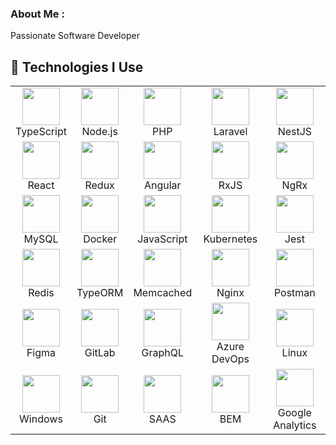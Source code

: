 ### About Me :

Passionate Software Developer

## 🚀 Technologies I Use

<table align="center">
  <tr>
    <td align="center"><img src="https://cdn.jsdelivr.net/gh/devicons/devicon/icons/typescript/typescript-original.svg" width="60" height="60"/><br>TypeScript</td>
    <td align="center"><img src="https://cdn.jsdelivr.net/gh/devicons/devicon/icons/nodejs/nodejs-original.svg" width="60" height="60"/><br>Node.js</td>
    <td align="center"><img src="https://cdn.jsdelivr.net/gh/devicons/devicon/icons/php/php-original.svg" width="60" height="60"/><br>PHP</td>
    <td align="center"><img src="https://cdn.jsdelivr.net/gh/devicons/devicon/icons/laravel/laravel-original.svg" width="60" height="60"/><br>Laravel</td>
    <td align="center"><img src="https://www.vectorlogo.zone/logos/nestjs/nestjs-icon.svg" width="60" height="60"/><br>NestJS</td>
  </tr>
  <tr>
    <td align="center"><img src="https://cdn.jsdelivr.net/gh/devicons/devicon/icons/react/react-original.svg" width="60" height="60"/><br>React</td>
    <td align="center"><img src="https://cdn.jsdelivr.net/gh/devicons/devicon/icons/redux/redux-original.svg" width="60" height="60"/><br>Redux</td>
    <td align="center"><img src="https://cdn.jsdelivr.net/gh/devicons/devicon/icons/angularjs/angularjs-original.svg" width="60" height="60"/><br>Angular</td>
    <td align="center"><img src="https://rxjs.dev/generated/images/marketing/home/Rx_Logo-512-512.png" width="60" height="60"/><br>RxJS</td>
    <td align="center"><img src="https://ngrx.io/assets/images/badge.svg" width="60" height="60"/><br>NgRx</td>
  </tr>
  <tr>
    <td align="center"><img src="https://cdn.jsdelivr.net/gh/devicons/devicon/icons/mysql/mysql-original.svg" width="60" height="60"/><br>MySQL</td>
    <td align="center"><img src="https://cdn.jsdelivr.net/gh/devicons/devicon/icons/docker/docker-original.svg" width="60" height="60"/><br>Docker</td>
    <td align="center"><img src="https://cdn.jsdelivr.net/gh/devicons/devicon/icons/javascript/javascript-original.svg" width="60" height="60"/><br>JavaScript</td>
    <td align="center"><img src="https://cdn.jsdelivr.net/gh/devicons/devicon/icons/kubernetes/kubernetes-plain.svg" width="60" height="60"/><br>Kubernetes</td>
    <td align="center"><img src="https://cdn.jsdelivr.net/gh/devicons/devicon/icons/jest/jest-plain.svg" width="60" height="60"/><br>Jest</td>
  </tr>
  <tr>
    <td align="center"><img src="https://cdn.jsdelivr.net/gh/devicons/devicon/icons/redis/redis-original.svg" width="60" height="60"/><br>Redis</td>
    <td align="center"><img src="https://avatars.githubusercontent.com/u/20165699?s=200&v=4" width="60" height="60"/><br>TypeORM</td>
    <td align="center"><img src="https://www.svgrepo.com/show/354056/memcached.svg" width="60" height="60"/><br>Memcached</td>
    <td align="center"><img src="https://cdn.jsdelivr.net/gh/devicons/devicon/icons/nginx/nginx-original.svg" width="60" height="60"/><br>Nginx</td>
    <td align="center"><img src="https://cdn.jsdelivr.net/gh/devicons/devicon/icons/postman/postman-original.svg" width="60" height="60"/><br>Postman</td>
  </tr>
  <tr>
    <td align="center"><img src="https://cdn.jsdelivr.net/gh/devicons/devicon/icons/figma/figma-original.svg" width="60" height="60"/><br>Figma</td>
    <td align="center"><img src="https://cdn.jsdelivr.net/gh/devicons/devicon/icons/gitlab/gitlab-original.svg" width="60" height="60"/><br>GitLab</td>
    <td align="center"><img src="https://cdn.jsdelivr.net/gh/devicons/devicon/icons/graphql/graphql-plain.svg" width="60" height="60"/><br>GraphQL</td>
    <td align="center"><img src="https://upload.wikimedia.org/wikipedia/commons/a/a8/Microsoft_Azure_Logo.svg" width="60" height="60"/><br>Azure DevOps</td>
    <td align="center"><img src="https://cdn.jsdelivr.net/gh/devicons/devicon/icons/linux/linux-original.svg" width="60" height="60"/><br>Linux</td>
  </tr>
  <tr>
    <td align="center"><img src="https://cdn.jsdelivr.net/gh/devicons/devicon/icons/windows8/windows8-original.svg" width="60" height="60"/><br>Windows</td>
    <td align="center"><img src="https://cdn.jsdelivr.net/gh/devicons/devicon/icons/git/git-original.svg" width="60" height="60"/><br>Git</td>
    <td align="center"><img src="https://cdn.jsdelivr.net/gh/devicons/devicon/icons/sass/sass-original.svg" width="60" height="60"/><br>SAAS</td>
    <td align="center"><img src="https://www.svgrepo.com/show/353481/bem.svg" width="60" height="60"/><br>BEM</td>
    <td align="center"><img src="https://www.svgrepo.com/show/353804/google-analytics.svg" width="60" height="60"/><br>Google Analytics</td>
  </tr>
</table>
</table>
